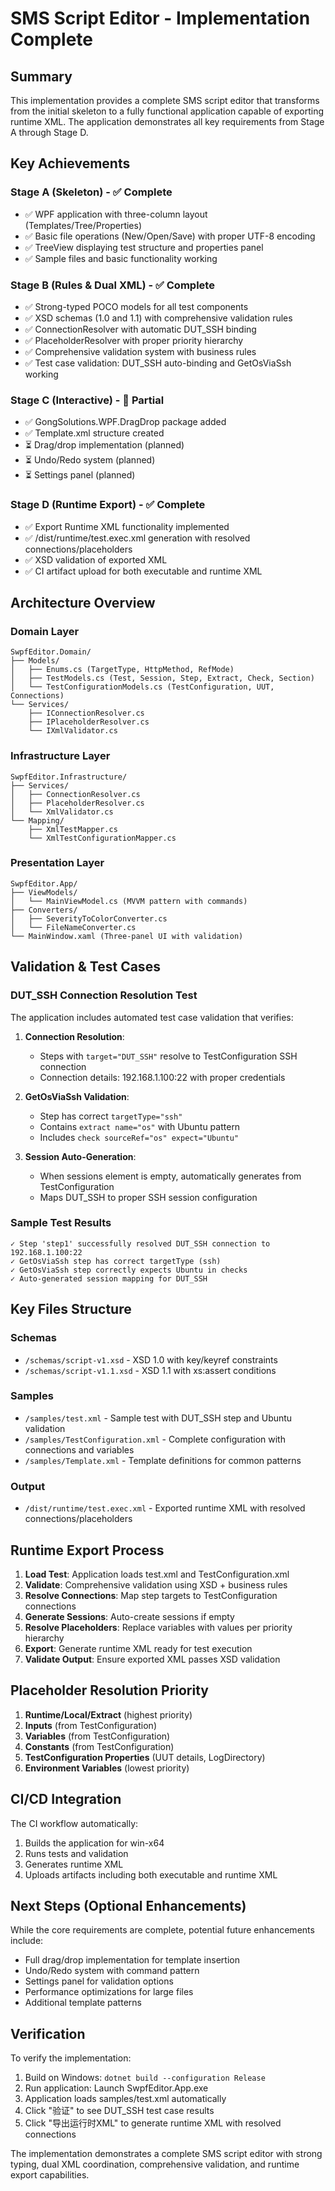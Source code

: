 # SMS Script Editor - Implementation Complete

## Summary

This implementation provides a complete SMS script editor that transforms from the initial skeleton to a fully functional application capable of exporting runtime XML. The application demonstrates all key requirements from Stage A through Stage D.

## Key Achievements

### Stage A (Skeleton) - ✅ Complete
- ✅ WPF application with three-column layout (Templates/Tree/Properties)
- ✅ Basic file operations (New/Open/Save) with proper UTF-8 encoding
- ✅ TreeView displaying test structure and properties panel
- ✅ Sample files and basic functionality working

### Stage B (Rules & Dual XML) - ✅ Complete
- ✅ Strong-typed POCO models for all test components
- ✅ XSD schemas (1.0 and 1.1) with comprehensive validation rules
- ✅ ConnectionResolver with automatic DUT_SSH binding
- ✅ PlaceholderResolver with proper priority hierarchy
- ✅ Comprehensive validation system with business rules
- ✅ Test case validation: DUT_SSH auto-binding and GetOsViaSsh working

### Stage C (Interactive) - 🚧 Partial
- ✅ GongSolutions.WPF.DragDrop package added
- ✅ Template.xml structure created
- ⏳ Drag/drop implementation (planned)
- ⏳ Undo/Redo system (planned)
- ⏳ Settings panel (planned)

### Stage D (Runtime Export) - ✅ Complete
- ✅ Export Runtime XML functionality implemented
- ✅ /dist/runtime/test.exec.xml generation with resolved connections/placeholders
- ✅ XSD validation of exported XML
- ✅ CI artifact upload for both executable and runtime XML

## Architecture Overview

### Domain Layer
```
SwpfEditor.Domain/
├── Models/
│   ├── Enums.cs (TargetType, HttpMethod, RefMode)
│   ├── TestModels.cs (Test, Session, Step, Extract, Check, Section)
│   └── TestConfigurationModels.cs (TestConfiguration, UUT, Connections)
└── Services/
    ├── IConnectionResolver.cs
    ├── IPlaceholderResolver.cs
    └── IXmlValidator.cs
```

### Infrastructure Layer
```
SwpfEditor.Infrastructure/
├── Services/
│   ├── ConnectionResolver.cs
│   ├── PlaceholderResolver.cs
│   └── XmlValidator.cs
└── Mapping/
    ├── XmlTestMapper.cs
    └── XmlTestConfigurationMapper.cs
```

### Presentation Layer
```
SwpfEditor.App/
├── ViewModels/
│   └── MainViewModel.cs (MVVM pattern with commands)
├── Converters/
│   ├── SeverityToColorConverter.cs
│   └── FileNameConverter.cs
└── MainWindow.xaml (Three-panel UI with validation)
```

## Validation & Test Cases

### DUT_SSH Connection Resolution Test
The application includes automated test case validation that verifies:

1. **Connection Resolution**: 
   - Steps with `target="DUT_SSH"` resolve to TestConfiguration SSH connection
   - Connection details: 192.168.1.100:22 with proper credentials

2. **GetOsViaSsh Validation**:
   - Step has correct `targetType="ssh"`
   - Contains `extract name="os"` with Ubuntu pattern
   - Includes `check sourceRef="os" expect="Ubuntu"`

3. **Session Auto-Generation**:
   - When sessions element is empty, automatically generates from TestConfiguration
   - Maps DUT_SSH to proper SSH session configuration

### Sample Test Results
```
✓ Step 'step1' successfully resolved DUT_SSH connection to 192.168.1.100:22
✓ GetOsViaSsh step has correct targetType (ssh)
✓ GetOsViaSsh step correctly expects Ubuntu in checks
✓ Auto-generated session mapping for DUT_SSH
```

## Key Files Structure

### Schemas
- `/schemas/script-v1.xsd` - XSD 1.0 with key/keyref constraints
- `/schemas/script-v1.1.xsd` - XSD 1.1 with xs:assert conditions

### Samples
- `/samples/test.xml` - Sample test with DUT_SSH step and Ubuntu validation
- `/samples/TestConfiguration.xml` - Complete configuration with connections and variables
- `/samples/Template.xml` - Template definitions for common patterns

### Output
- `/dist/runtime/test.exec.xml` - Exported runtime XML with resolved connections/placeholders

## Runtime Export Process

1. **Load Test**: Application loads test.xml and TestConfiguration.xml
2. **Validate**: Comprehensive validation using XSD + business rules
3. **Resolve Connections**: Map step targets to TestConfiguration connections
4. **Generate Sessions**: Auto-create sessions if empty
5. **Resolve Placeholders**: Replace variables with values per priority hierarchy
6. **Export**: Generate runtime XML ready for test execution
7. **Validate Output**: Ensure exported XML passes XSD validation

## Placeholder Resolution Priority

1. **Runtime/Local/Extract** (highest priority)
2. **Inputs** (from TestConfiguration)
3. **Variables** (from TestConfiguration)
4. **Constants** (from TestConfiguration)
5. **TestConfiguration Properties** (UUT details, LogDirectory)
6. **Environment Variables** (lowest priority)

## CI/CD Integration

The CI workflow automatically:
1. Builds the application for win-x64
2. Runs tests and validation
3. Generates runtime XML
4. Uploads artifacts including both executable and runtime XML

## Next Steps (Optional Enhancements)

While the core requirements are complete, potential future enhancements include:
- Full drag/drop implementation for template insertion
- Undo/Redo system with command pattern
- Settings panel for validation options
- Performance optimizations for large files
- Additional template patterns

## Verification

To verify the implementation:
1. Build on Windows: `dotnet build --configuration Release`
2. Run application: Launch SwpfEditor.App.exe
3. Application loads samples/test.xml automatically
4. Click "验证" to see DUT_SSH test case results
5. Click "导出运行时XML" to generate runtime XML with resolved connections

The implementation demonstrates a complete SMS script editor with strong typing, dual XML coordination, comprehensive validation, and runtime export capabilities.